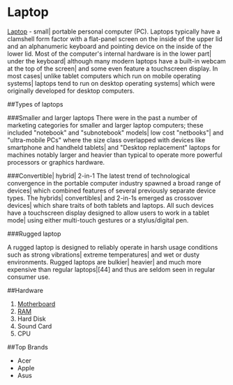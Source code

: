 # Laptop

[Laptop](https://en.wikipedia.org/wiki/Laptop) - small| portable personal computer (PC). Laptops typically have a clamshell form factor with a flat-panel screen on the inside of the upper lid and an alphanumeric keyboard and pointing device on the inside of the lower lid.
Most of the computer's internal hardware is in the lower part| under the keyboard| although many modern laptops have a built-in webcam at the top of the screen| and some even feature a touchscreen display. In most cases| unlike tablet computers which run on mobile operating systems| laptops tend to run on desktop operating systems| which were originally developed for desktop computers. 

##Types of laptops

###Smaller and larger laptops
There were in the past a number of marketing categories for smaller and larger laptop computers; these included "notebook" and "subnotebook" models| low cost "netbooks"| and "ultra-mobile PCs" where the size class overlapped with devices like smartphone and handheld tablets| and "Desktop replacement" laptops for machines notably larger and heavier than typical to operate more powerful processors or graphics hardware.

###Convertible| hybrid| 2-in-1
The latest trend of technological convergence in the portable computer industry spawned a broad range of devices| which combined features of several previously separate device types. The hybrids| convertibles| and 2-in-1s emerged as crossover devices| which share traits of both tablets and laptops. All such devices have a touchscreen display designed to allow users to work in a tablet mode| using either multi-touch gestures or a stylus/digital pen.

###Rugged laptop

A rugged laptop is designed to reliably operate in harsh usage conditions such as strong vibrations| extreme temperatures| and wet or dusty environments. Rugged laptops are bulkier| heavier| and much more expensive than regular laptops|[44] and thus are seldom seen in regular consumer use. 

##Hardware
1. [Motherboard](https://en.wikipedia.org/wiki/Motherboard)
2. [RAM](https://en.wikipedia.org/wiki/RAM)
3. Hard Disk
4. Sound Card
5. CPU

##Top Brands
- Acer
- Apple
- Asus

	
	